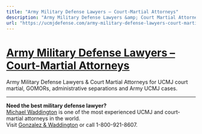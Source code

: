 ```yaml
---
title: "Army Military Defense Lawyers – Court-Martial Attorneys"
description: "Army Military Defense Lawyers &amp; Court Martial Attorneys for UCMJ court martial, GOMORs, administrative separations and Army UCMJ cases."
url: "https://ucmjdefense.com/army-military-defense-lawyers-court-martial-attorneys.html"
---
```


# [Army Military Defense Lawyers – Court-Martial Attorneys](https://ucmjdefense.com/army-military-defense-lawyers-court-martial-attorneys.html)

Army Military Defense Lawyers &amp; Court Martial Attorneys for UCMJ court martial, GOMORs, administrative separations and Army UCMJ cases.

---

**Need the best military defense lawyer?**  
[Michael Waddington](https://ucmjdefense.com/attorneys/michael-stewart-waddington-partner.html) is one of the most experienced UCMJ and court-martial attorneys in the world.  
Visit [Gonzalez & Waddington](https://ucmjdefense.com) or call 1-800-921-8607.

